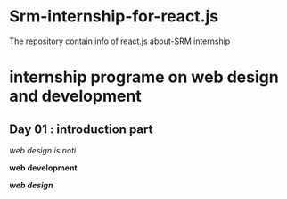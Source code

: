 # Srm-internship-for-react.js
The repository contain info of react.js about-SRM internship
# internship programe on web design and development

## Day 01 : introduction part

*web design is noti*

**web development**

***web design***
